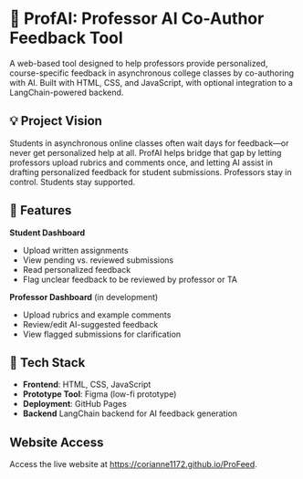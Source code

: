 # 🧠 ProfAI: Professor AI Co-Author Feedback Tool

A web-based tool designed to help professors provide personalized, course-specific feedback in asynchronous college classes by co-authoring with AI. Built with HTML, CSS, and JavaScript, with optional integration to a LangChain-powered backend.

## 💡 Project Vision

Students in asynchronous online classes often wait days for feedback—or never get personalized help at all. ProfAI helps bridge that gap by letting professors upload rubrics and comments once, and letting AI assist in drafting personalized feedback for student submissions. Professors stay in control. Students stay supported.

## 🚀 Features

**Student Dashboard**
- Upload written assignments
- View pending vs. reviewed submissions
- Read personalized feedback
- Flag unclear feedback to be reviewed by professor or TA

**Professor Dashboard** (in development)
- Upload rubrics and example comments
- Review/edit AI-suggested feedback
- View flagged submissions for clarification

## 📁 Tech Stack

- **Frontend**: HTML, CSS, JavaScript
- **Prototype Tool**: Figma (low-fi prototype)
- **Deployment**: GitHub Pages
- **Backend** LangChain backend for AI feedback generation

## Website Access

Access the live website at https://corianne1172.github.io/ProFeed.